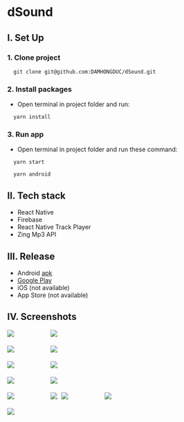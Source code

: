 # dSound

## I. Set Up
### 1. Clone project
```
  git clone git@github.com:DAMHONGDUC/dSound.git
```
### 2. Install packages
- Open terminal in project folder and run:
```
  yarn install
```

### 3. Run app
- Open terminal in project folder and run these command:
```
  yarn start
```
```
  yarn android
```

## II. Tech stack
- React Native
- Firebase
- React Native Track Player
- Zing Mp3 API

## III. Release
- Android [apk](RELEASED+ASSETS/file/dsound.apk)
- [Google Play](https://play.google.com/store/apps/details?id=com.dsound)
- iOS (not available)
- App Store (not available)

## IV. Screenshots

<kbd>
  <img src="RELEASED ASSETS/Images/1.jpg">
   &nbsp;&nbsp;&nbsp;&nbsp;&nbsp;&nbsp;&nbsp;&nbsp;
  <img src="RELEASED ASSETS/Images/2.jpg">
</kbd>
<br/>
<br/> 
       
<kbd>
  <img src="RELEASED ASSETS/Images/3.jpg">
   &nbsp;&nbsp;&nbsp;&nbsp;&nbsp;&nbsp;&nbsp;&nbsp;
  <img src="RELEASED ASSETS/Images/4.jpg">
</kbd>
<br/>
<br/> 

<kbd>
  <img src="RELEASED ASSETS/Images/5.jpg">
   &nbsp;&nbsp;&nbsp;&nbsp;&nbsp;&nbsp;&nbsp;&nbsp;
  <img src="RELEASED ASSETS/Images/6.jpg">
</kbd>
<br/>
<br/> 

<kbd>
  <img src="RELEASED ASSETS/Images/7.jpg">
   &nbsp;&nbsp;&nbsp;&nbsp;&nbsp;&nbsp;&nbsp;&nbsp;
  <img src="RELEASED ASSETS/Images/8.jpg">
</kbd>
<br/>
<br/> 


<kbd>
   <img src="RELEASED ASSETS/Images/9.jpg"/>
   &nbsp;&nbsp;&nbsp;&nbsp;&nbsp;&nbsp;&nbsp;&nbsp;
   <img src="RELEASED ASSETS/Images/10.jpg"/>
</kbd>

<kbd>
  <img src="RELEASED ASSETS/Images/11.jpg">
   &nbsp;&nbsp;&nbsp;&nbsp;&nbsp;&nbsp;&nbsp;&nbsp;
  <img src="RELEASED ASSETS/Images/12.jpg">
</kbd>
<br/>
<br/> 

<kbd>
  <img src="RELEASED ASSETS/Images/13.jpg">
</kbd>
<br/>
<br/> 

